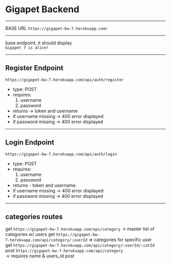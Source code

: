 # Gigapet Backend

---

BASE URL `https://gigapet-bw-7.herokuapp.com/`

---

base endpoint, it should display  
`Gigapet 7 is alive!`

---

## Register Endpoint

`https://gigapet-bw-7.herokuapp.com/api/auth/register`

- type: POST
- requires:
  1. username
  1. password
- returns -> token and username
- if username missing -> 400 error displayed
- if password missing -> 400 error displayed

---

## Login Endpoint

`https://gigapet-bw-7.herokuapp.com/api/auth/login`

- type: POST
- requires:
  1. username
  1. password
- returns - token and username.
- if username missing -> 400 error displayed
- if password missing -> 400 error displayed

---

## categories routes

get `https://gigapet-bw-7.herokuapp.com/api/category` -> master list of categories w/ users
get `https://gigapet-bw-7.herokuapp.com/api/category/:userId` => categories for specific user  
get `https://gigapet-bw-7.herokuapp.com/api/category/:userId/:catId`  
post `https://gigapet-bw-7.herokuapp.com/api/category`  
-> requires name & users_id
post
